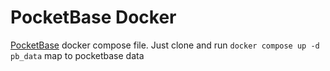 # PocketBase Docker

[PocketBase](https://pocketbase.io) docker compose file. Just clone and run `docker compose up -d`
`pb_data` map to pocketbase data
